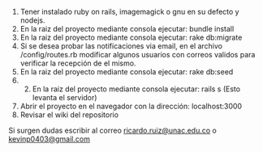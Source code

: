 1. Tener instalado ruby on rails, imagemagick o gnu en su defecto y nodejs.
2. En la raiz del proyecto mediante consola ejecutar: bundle install
3. En la raiz del proyecto mediante consola ejecutar: rake db:migrate
4. Si se desea probar las notificaciones via email, en el archivo /config/routes.rb modificar algunos usuarios con correos validos para verificar la recepción de el mismo.
5. En la raiz del proyecto mediante consola ejecutar: rake db:seed
6. 2. En la raiz del proyecto mediante consola ejecutar: rails s (Esto levanta el servidor)
7. Abrir el proyecto en el navegador con la dirección: localhost:3000
8. Revisar el wiki del repositorio

Si surgen dudas escribir al correo ricardo.ruiz@unac.edu.co o kevinp0403@gmail.com
